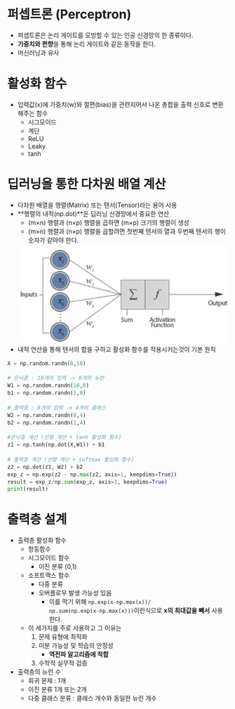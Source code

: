 # 퍼셉트론 (Perceptron)
- 퍼셉트론은 논리 게이트를 모방할 수 있는 인공 신경망의 한 종류이다.
- **가중치와 편향**을 통해 논리 게이트와 같은 동작을 한다.
- 머신러닝과 유사

# 활성화 함수
- 입력값(x)에 가중치(w)와 절편(bias)을 관련지어서 나온 총합을 출력 신호로 변환해주는 함수
    - 시그모이드
    - 계단
    - ReLU
    - Leaky
    - tanh

# 딥러닝을 통한 다차원 배열 계산
- 다차원 배열을 행렬(Matrix) 또는 텐서(Tensor)라는 용어 사용
- **행렬의 내적(np.dot)**은 딥러닝 신경망에서 중요한 연산
    - (m×n) 행렬과 (n×p) 행렬을 곱하면 (m×p) 크기의 행렬이 생성
    - (m×n) 행렬과 (n×p) 행렬을 곱할려면 첫번째 텐서의 열과 두번째 텐서의 행이 숫자가 같아야 한다.
    <img src='./images/tensor_ac_fun.png'>
- 내적 연산을 통해 텐서의 합을 구하고 활성화 함수를 적용시키는것이 기본 원칙
```python
X = np.random.randn(6,10)

# 은닉층 : 10개의 입력 -> 8개의 뉴런
W1 = np.random.randn(10,8)
b1 = np.random.randn(1,8)

# 출력층 : 8개의 입력 -> 4개의 클래스
W2 = np.random.randn(8,4)
b2 = np.random.randn(1,4)

#은닉층 계산 (선형 계산 + tanh 활성화 함수)
z1 = np.tanh(np.dot(X,W1)) + b1

# 출력층 계산 (선형 계산 + softmax 활성화 함수)
z2 = np.dot(z1, W2) + b2
exp_z = np.exp(z2 - np.max(z2, axis=1, keepdims=True))
result = exp_z/np.sum(exp_z, axis=1, keepdims=True)
print(result)
```

# 출력층 설계
- 출력층 활성화 함수
    - 항등함수
    - 시그모이드 함수
        - 이진 분류 (0,1)
    - 소프트맥스 함수
        - 다중 분류
        - 오버플로우 발생 가능성 있음
            - 이를 막기 위해 <code>np.exp(x-np.max(x))/ np.sum(np.exp(x-np.max(x)))</code>이런식으로 **x의 최대값을 빼서** 사용한다.
    - 이 세가지를 주로 사용하고 그 이유는
        1. 문제 유형에 최적화
        2. 미분 가능성 및 학습의 안정성
            - **역전파 알고리즘에 적합**
        3. 수학적 실무적 검증
- 출력층의 뉴런 수
    - 회귀 문제 : 1개
    - 이진 분류 1개 또는 2개
    - 다중 클래스 분류 : 클래스 개수와 동일한 뉴런 개수